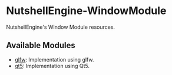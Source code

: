 # NutshellEngine-WindowModule
NutshellEngine's Window Module resources.

## Available Modules
- [glfw](https://github.com/Team-Nutshell/NutshellEngine-WindowModule/tree/module/glfw): Implementation using glfw.
- [qt5](https://github.com/Team-Nutshell/NutshellEngine-WindowModule/tree/module/qt5): Implementation using Qt5.